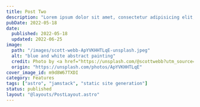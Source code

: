 ```yaml
---
title: Post Two
description: "Lorem ipsum dolor sit amet, consectetur adipisicing elit, sed do eiusmod tempor incididunt ut labore et dolore magna aliqua."
pubDate: 2022-05-18
date: 
  published: 2022-05-18
  updated: 2022-06-25
image:
  path: "/images/scott-webb-ApYVKHHTLqE-unsplash.jpeg"
  alt: "blue and white abstract painting"
  credit: Photo by <a href="https://unsplash.com/@scottwebb?utm_source=unsplash&utm_medium=referral&utm_content=creditCopyText">Scott Webb</a> on <a href="https://unsplash.com/@scottwebb?utm_source=unsplash&utm_medium=referral&utm_content=creditCopyText">Unsplash</a>
  origin: "https://unsplash.com/photos/ApYVKHHTLqE"
cover_image_id: m9d8W67TXDI
category: Features
tags: ["astro", "jamstack", "static site generation"]
status: published
layout: "@layouts/PostLayout.astro"
---
```

